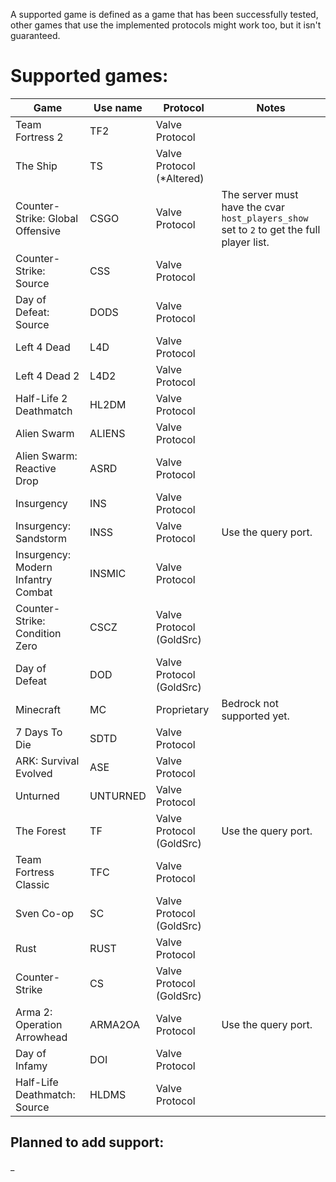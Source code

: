 A supported game is defined as a game that has been successfully tested, other games that use the implemented protocols might work too, but it isn't guaranteed.

# Supported games:
| Game                               | Use name | Protocol                  | Notes                                                                                     |
|------------------------------------|----------|---------------------------|-------------------------------------------------------------------------------------------|
| Team Fortress 2                    | TF2      | Valve Protocol            |                                                                                           |
| The Ship                           | TS       | Valve Protocol (*Altered) |                                                                                           |
| Counter-Strike: Global Offensive   | CSGO     | Valve Protocol            | The server must have the cvar `host_players_show` set to `2` to get the full player list. |
| Counter-Strike: Source             | CSS      | Valve Protocol            |                                                                                           |
| Day of Defeat: Source              | DODS     | Valve Protocol            |                                                                                           |
| Left 4 Dead                        | L4D      | Valve Protocol            |                                                                                           |
| Left 4 Dead 2                      | L4D2     | Valve Protocol            |                                                                                           |
| Half-Life 2 Deathmatch             | HL2DM    | Valve Protocol            |                                                                                           |
| Alien Swarm                        | ALIENS   | Valve Protocol            |                                                                                           |
| Alien Swarm: Reactive Drop         | ASRD     | Valve Protocol            |                                                                                           |
| Insurgency                         | INS      | Valve Protocol            |                                                                                           |
| Insurgency: Sandstorm              | INSS     | Valve Protocol            | Use the query port.                                                                       |
| Insurgency: Modern Infantry Combat | INSMIC   | Valve Protocol            |                                                                                           |
| Counter-Strike: Condition Zero     | CSCZ     | Valve Protocol (GoldSrc)  |                                                                                           |
| Day of Defeat                      | DOD      | Valve Protocol (GoldSrc)  |                                                                                           |
| Minecraft                          | MC       | Proprietary               | Bedrock not supported yet.                                                                |
| 7 Days To Die                      | SDTD     | Valve Protocol            |                                                                                           |
| ARK: Survival Evolved              | ASE      | Valve Protocol            |                                                                                           |
| Unturned                           | UNTURNED | Valve Protocol            |                                                                                           |
| The Forest                         | TF       | Valve Protocol (GoldSrc)  | Use the query port.                                                                       |
| Team Fortress Classic              | TFC      | Valve Protocol            |                                                                                           |
| Sven Co-op                         | SC       | Valve Protocol (GoldSrc)  |                                                                                           |
| Rust                               | RUST     | Valve Protocol            |                                                                                           |
| Counter-Strike                     | CS       | Valve Protocol (GoldSrc)  |                                                                                           |
| Arma 2: Operation Arrowhead        | ARMA2OA  | Valve Protocol            | Use the query port.                                                                       |
| Day of Infamy                      | DOI      | Valve Protocol            |                                                                                           |
| Half-Life Deathmatch: Source       | HLDMS    | Valve Protocol            |                                                                                           |

## Planned to add support:
_
